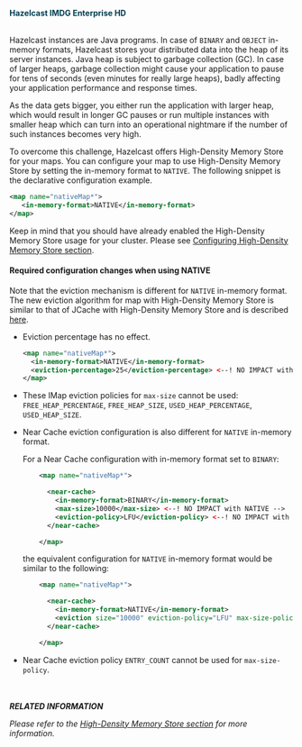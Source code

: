 
<font color="##153F75">**Hazelcast IMDG Enterprise HD**</font>
<br></br>

Hazelcast instances are Java programs. In case of `BINARY` and `OBJECT` in-memory formats, Hazelcast stores your distributed data into the heap of its server instances. Java heap is subject to garbage collection (GC). In case of larger heaps, garbage collection might cause your application to pause for tens of seconds (even minutes for really large heaps), badly affecting your application performance and response times.

As the data gets bigger, you either run the application with larger heap, which would result in longer GC pauses or run multiple instances with smaller heap which can turn into an operational nightmare if the number of such instances becomes very high.

To overcome this challenge, Hazelcast offers High-Density Memory Store for your maps. You can configure your map to use High-Density Memory Store by setting the in-memory format to `NATIVE`. The following snippet is the declarative configuration example.


```xml
<map name="nativeMap*">
   <in-memory-format>NATIVE</in-memory-format>
</map>
```

Keep in mind that you should have already enabled the High-Density Memory Store usage for your cluster. Please see [Configuring High-Density Memory Store section](/13_Storage/00_High-Density_Memory_Store.md).


#### Required configuration changes when using NATIVE

Note that the eviction mechanism is different for `NATIVE` in-memory format.
The new eviction algorithm for map with High-Density Memory Store is similar to that of JCache with High-Density Memory Store and is described [here](/11_Hazelcast_JCache/05_Hazelcast_JCache_Extension-ICache/06_JCache_Eviction.md).

  - Eviction percentage has no effect.

    ```xml
    <map name="nativeMap*">
      <in-memory-format>NATIVE</in-memory-format>
      <eviction-percentage>25</eviction-percentage> <--! NO IMPACT with NATIVE -->
    </map>
    ```
  - These IMap eviction policies for `max-size` cannot be used: `FREE_HEAP_PERCENTAGE`, `FREE_HEAP_SIZE`, `USED_HEAP_PERCENTAGE`, `USED_HEAP_SIZE`.

  - Near Cache eviction configuration is also different for `NATIVE` in-memory format.

    For a Near Cache configuration with in-memory format set to `BINARY`:
    
    ```xml
        <map name="nativeMap*">

          <near-cache>
            <in-memory-format>BINARY</in-memory-format>
            <max-size>10000</max-size> <--! NO IMPACT with NATIVE -->
            <eviction-policy>LFU</eviction-policy> <--! NO IMPACT with NATIVE -->
          </near-cache>

        </map>
     ```

     the equivalent configuration for `NATIVE` in-memory format would be similar to the following:
     ```xml
         <map name="nativeMap*">

           <near-cache>
             <in-memory-format>NATIVE</in-memory-format>
             <eviction size="10000" eviction-policy="LFU" max-size-policy="USED_NATIVE_MEMORY_SIZE"/>   <--! Correct configuration with NATIVE -->
           </near-cache>

         </map>
     ```

  - Near Cache eviction policy `ENTRY_COUNT` cannot be used for `max-size-policy`.


<br></br>
***RELATED INFORMATION***

*Please refer to the [High-Density Memory Store section](/13_Storage/00_High-Density_Memory_Store) for more information.*
<br></br>

